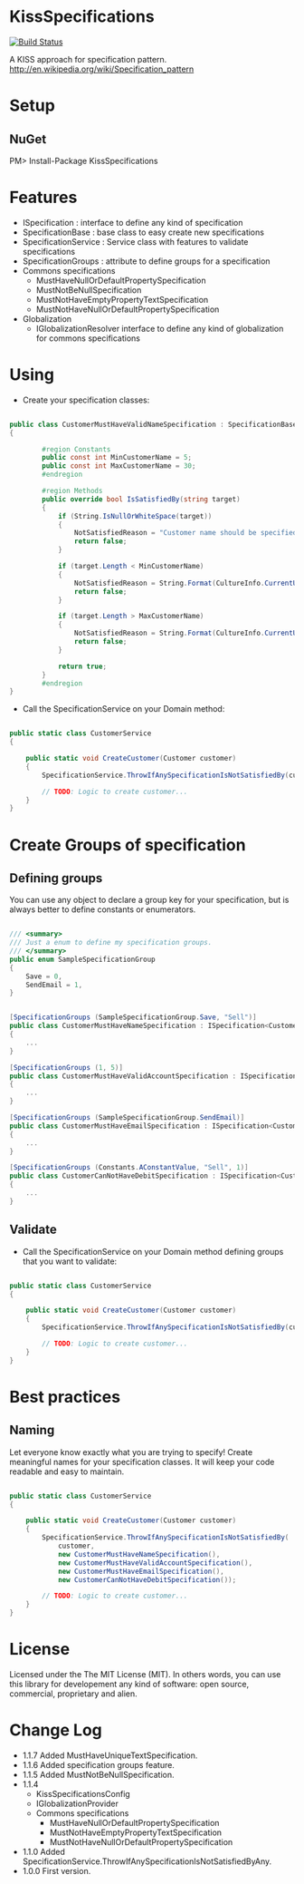 KissSpecifications
==================
[![Build Status](https://travis-ci.org/giacomelli/KissSpecifications.png?branch=master)](https://travis-ci.org/giacomelli/KissSpecifications)

A KISS approach for specification pattern.
http://en.wikipedia.org/wiki/Specification_pattern

Setup
========

NuGet
--------
PM> Install-Package KissSpecifications

Features
========
- ISpecification : interface to define any kind of specification
- SpecificationBase<TTarget> : base class to easy create new specifications
- SpecificationService : Service class with features to validate specifications
- SpecificationGroups : attribute to define groups for a specification
- Commons specifications
	- MustHaveNullOrDefaultPropertySpecification 
	- MustNotBeNullSpecification 
	- MustNotHaveEmptyPropertyTextSpecification
	- MustNotHaveNullOrDefaultPropertySpecification
- Globalization
	- IGlobalizationResolver interface to define any kind of globalization for commons specifications  

Using
========
* Create your specification classes:

```csharp

public class CustomerMustHaveValidNameSpecification : SpecificationBase<string>
{

		#region Constants
		public const int MinCustomerName = 5;
		public const int MaxCustomerName = 30;
		#endregion

		#region Methods
		public override bool IsSatisfiedBy(string target)
		{
			if (String.IsNullOrWhiteSpace(target))
			{
				NotSatisfiedReason = "Customer name should be specified.";
				return false;
			}

			if (target.Length < MinCustomerName)
			{
				NotSatisfiedReason = String.Format(CultureInfo.CurrentUICulture, "The minimum length for customer name is {0} chars.", MinCustomerName);
				return false;
			}

			if (target.Length > MaxCustomerName)
			{
				NotSatisfiedReason = String.Format(CultureInfo.CurrentUICulture, "The maximum length for customer name is {0} chars.", MaxCustomerName);
				return false;
			}

			return true;
		}
		#endregion
}

```

* Call the SpecificationService on your Domain method:

```csharp

public static class CustomerService
{

	public static void CreateCustomer(Customer customer)
	{
		SpecificationService.ThrowIfAnySpecificationIsNotSatisfiedBy(customer, new CustomerCreationSpecification());

		// TODO: Logic to create customer...
	}
}

```

Create Groups of specification
========

Defining groups
--------
You can use any object to declare a group key for your specification, but is always better to define constants or enumerators.

```csharp

/// <summary>
/// Just a enum to define my specification groups.
/// </summary>
public enum SampleSpecificationGroup
{
	Save = 0,
	SendEmail = 1,
}


[SpecificationGroups (SampleSpecificationGroup.Save, "Sell")]
public class CustomerMustHaveNameSpecification : ISpecification<Customer>
{
	...
}

[SpecificationGroups (1, 5)]
public class CustomerMustHaveValidAccountSpecification : ISpecification<Customer>
{
	...
}

[SpecificationGroups (SampleSpecificationGroup.SendEmail)]
public class CustomerMustHaveEmailSpecification : ISpecification<Customer>
{
	...
}

[SpecificationGroups (Constants.AConstantValue, "Sell", 1)]
public class CustomerCanNotHaveDebitSpecification : ISpecification<Customer>
{
	...
}

```

Validate
--------

* Call the SpecificationService on your Domain method defining groups that you want to validate:

```csharp

public static class CustomerService
{

	public static void CreateCustomer(Customer customer)
	{
		SpecificationService.ThrowIfAnySpecificationIsNotSatisfiedBy(customer, SampleSpecificationGroup.Save);

		// TODO: Logic to create customer...
	}
}

```

Best practices
========
Naming
--------
Let everyone know exactly what you are trying to specify! Create meaningful names for your specification classes.
It will keep your code readable and easy to maintain.

```csharp

public static class CustomerService
{

	public static void CreateCustomer(Customer customer)
	{
		SpecificationService.ThrowIfAnySpecificationIsNotSatisfiedBy(
			customer, 
			new CustomerMustHaveNameSpecification(),
			new CustomerMustHaveValidAccountSpecification(),
			new CustomerMustHaveEmailSpecification(),
			new CustomerCanNotHaveDebitSpecification());

		// TODO: Logic to create customer...
	}
}

```

License
======

Licensed under the The MIT License (MIT).
In others words, you can use this library for developement any kind of software: open source, commercial, proprietary and alien.


Change Log
======
 - 1.1.7 Added MustHaveUniqueTextSpecification.
 - 1.1.6 Added specification groups feature.
 - 1.1.5 Added MustNotBeNullSpecification.
 - 1.1.4 
	* KissSpecificationsConfig
	* IGlobalizationProvider
	* Commons specifications
		* MustHaveNullOrDefaultPropertySpecification
		* MustNotHaveEmptyPropertyTextSpecification
		* MustNotHaveNullOrDefaultPropertySpecification
 - 1.1.0 Added SpecificationService.ThrowIfAnySpecificationIsNotSatisfiedByAny.
 - 1.0.0 First version.